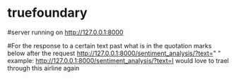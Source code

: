 # truefoundary

#server running on 
http://127.0.0.1:8000 

#For the response to a certain text past what is in the quotation marks below after the request
http://127.0.0.1:8000/sentiment_analysis/?text=" "
example: http://127.0.0.1:8000/sentiment_analysis/?text=I would love to trael through this airline again
